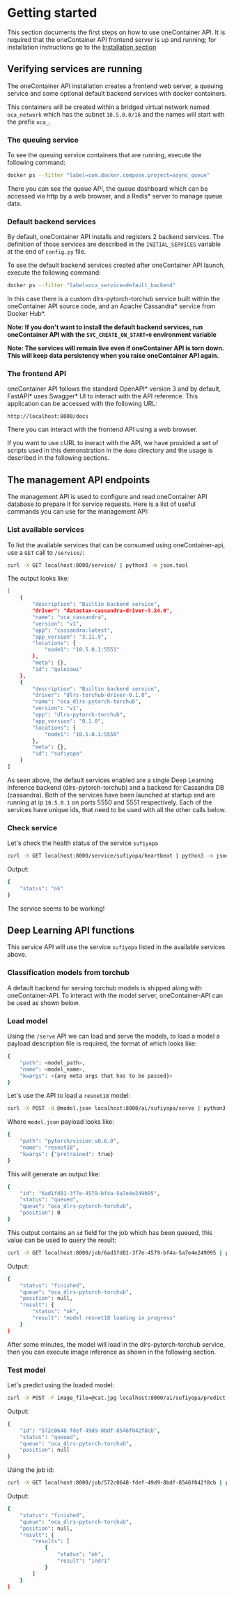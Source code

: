 # Getting started

This section documents the first steps on how to use oneContainer API. It is required that the oneContainer API frontend server is up and running; for installation instructions go to the [Installation section](../Readme.md#Installation)

## Verifying services are running

The oneContainer API installation creates a frontend web server, a queuing service and some optional default backend services with docker containers.

This containers will be created within a bridged virtual network named `oca_network` which has the subnet `10.5.0.0/16` and the names will start with the prefix `oca_`.

### The queuing service

To see the queuing service containers that are running, execute the following command:

```bash
docker ps --filter "label=com.docker.compose.project=async_queue"
```

There you can see the queue API, the queue dashboard which can be accessed via http by a web browser, and a Redis* server to manage queue data.

### Default backend services

By default, oneContainer API installs and registers 2 backend services.  The definition of those services are described in the `INITIAL_SERVICES` variable at the end of `config.py` file.

To see the default backend services created after oneContainer API launch, execute the following command:

```bash
docker ps --filter "label=oca_service=default_backend"
```

In this case there is a custom dlrs-pytorch-torchub service built within the oneContainer API source code, and an Apache Cassandra* service from Docker Hub*.

**Note: If you don't want to install the default backend services, run oneContainer API with the `SVC_CREATE_ON_START=0` environment variable**

**Note: The services will remain live even if oneContainer API is torn down. This will keep data persistency when you raise oneContainer API again.**

### The frontend API

oneContainer API follows the standard OpenAPI* version 3 and by default, FastAPI* uses Swagger* UI to interact with the API reference. This application can be accessed with the following URL:

`http://localhost:8000/docs`

There you can interact with the frontend API using a web browser.

If you want to use cURL to ineract with the API, we have provided a set of scripts used in this demonstration in the `demo` directory and the usage is described in the following sections.

## The management API endpoints

The management API is used to configure and read oneContainer API database to prepare it for service requests. Here is a list of useful commands you can use for the management API:

### List available services

To list the available services that can be consumed using oneContainer-api, use a `GET` call to `/service/`:

```bash
curl -X GET localhost:8000/service/ | python3 -m json.tool
```

The output looks like:

```bash
[
    {
        "description": "Builtin backend service",
        "driver": "datastax-cassandra-driver-3.24.0",
        "name": "oca_cassandra",
        "version": "v1",
        "app": "cassandra:latest",
        "app_version": "3.11.9",
        "locations": {
            "node1": "10.5.0.1:5551"
        },
        "meta": {},
        "id": "qulezawi"
    },
    {
        "description": "Builtin backend service",
        "driver": "dlrs-torchub-driver-0.1.0",
        "name": "oca_dlrs-pytorch-torchub",
        "version": "v1",
        "app": "dlrs-pytorch-torchub",
        "app_version": "0.1.0",
        "locations": {
            "node1": "10.5.0.1:5550"
        },
        "meta": {},
        "id": "sufiyopa"
    }
]
```

As seen above, the default services enabled are a single Deep Learning Inference backend (dlrs-pytorch-torchub) and a backend for Cassandra DB (cassandra). Both of the services have been launched at startup and are running at ip `10.5.0.1` on ports 5550 and 5551 respectively. Each of the services have unique ids, that need to be used with all the other calls below.

### Check service

Let's check the health status of the service `sufiyopa`

```bash
curl -X GET localhost:8000/service/sufiyopa/heartbeat | python3 -m json.tool
```

Output:

```bash
{
    "status": "ok"
}
```

The service seems to be working!

## Deep Learning API functions

This service API will use the service `sufiyopa` listed in the available services above.

### Classification models from torchub

A default backend for serving torchub models is shipped along with oneContainer-API. To interact with the model server, oneContainer-API can be used as shown below.

### Load  model

Using the `/serve` API we can load and serve the models, to load a model a payload description file is required, the format of which looks like:

```bash
{
    "path": <model_path>,
    "name": <model_name>,
    "kwargs": <{any meta args that has to be passed}>
}
```

Let's use the API to load a `resnet18` model:

```bash
curl -X POST -d @model.json localhost:8000/ai/sufiyopa/serve | python3 -m json.tool
```

Where `model.json` payload looks like:

```bash
{
    "path": "pytorch/vision:v0.6.0",
    "name": "resnet18",
    "kwargs": {"pretrained": true}
}
```

This will generate an output like:

```bash
{
    "id": "6ad1fd81-3f7e-4579-bf4a-5a7e4e249095",
    "status": "queued",
    "queue": "oca_dlrs-pytorch-torchub",
    "position": 0
}
```

This output contains an `id` field for the job which has been queued, this value can be used to query the result:

```bash
curl -X GET localhost:8000/job/6ad1fd81-3f7e-4579-bf4a-5a7e4e249095 | python3 -m json.tool
```

Output:

```bash
{
    "status": "finished",
    "queue": "oca_dlrs-pytorch-torchub",
    "position": null,
    "result": {
        "status": "ok",
        "result": "model resnet18 loading in progress"
    }
}
```

After some minutes, the model will load in the dlrs-pytorch-torchub service, then you can execute image inference as shown in the following section.

### Test model

Let's predict using the loaded model:

```bash
curl -X POST -F image_file=@cat.jpg localhost:8000/ai/sufiyopa/predict | python3 -m json.tool
```

Output:

```bash
{
    "id": "572c0648-fdef-49d9-8bdf-8546f042f8cb",
    "status": "queued",
    "queue": "oca_dlrs-pytorch-torchub",
    "position": null
}
```

Using the job id:

```bash
curl -X GET localhost:8000/job/572c0648-fdef-49d9-8bdf-8546f042f8cb | python3 -m json.tool
```

Output:

```bash
{
    "status": "finished",
    "queue": "oca_dlrs-pytorch-torchub",
    "position": null,
    "result": {
        "results": [
            {
                "status": "ok",
                "result": "indri"
            }
        ]
    }
}
```
